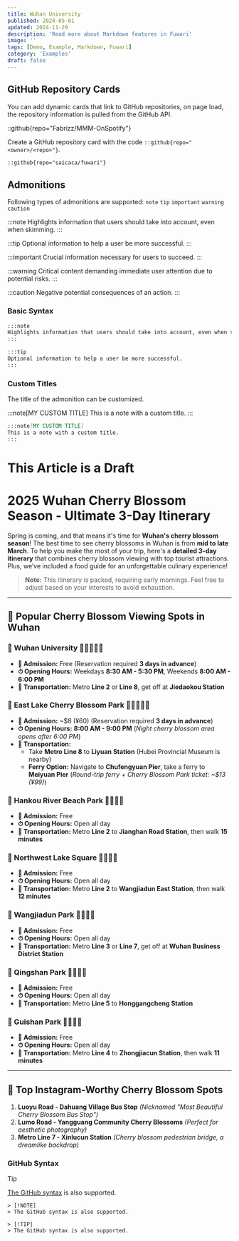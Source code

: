```yaml
---
title: Wuhan University
published: 2024-05-01
updated: 2024-11-29
description: 'Read more about Markdown features in Fuwari'
image: ''
tags: [Demo, Example, Markdown, Fuwari]
category: 'Examples'
draft: false 
---
```


##  GitHub Repository Cards
You can add dynamic cards that link to GitHub repositories, on page load, the repository information is pulled from the GitHub API. 

::github{repo="Fabrizz/MMM-OnSpotify"}

Create a GitHub repository card with the code `::github{repo="<owner>/<repo>"}`.

```markdown
::github{repo="saicaca/fuwari"}
```

## Admonitions

Following types of admonitions are supported: `note` `tip` `important` `warning` `caution`

:::note
Highlights information that users should take into account, even when skimming.
:::

:::tip
Optional information to help a user be more successful.
:::

:::important
Crucial information necessary for users to succeed.
:::

:::warning
Critical content demanding immediate user attention due to potential risks.
:::

:::caution
Negative potential consequences of an action.
:::

### Basic Syntax

```markdown
:::note
Highlights information that users should take into account, even when skimming.
:::

:::tip
Optional information to help a user be more successful.
:::
```

### Custom Titles

The title of the admonition can be customized.

:::note[MY CUSTOM TITLE]
This is a note with a custom title.
:::

```markdown
:::note[MY CUSTOM TITLE]
This is a note with a custom title.
:::
```
# This Article is a Draft

# **2025 Wuhan Cherry Blossom Season - Ultimate 3-Day Itinerary**

Spring is coming, and that means it's time for **Wuhan's cherry blossom season**! The best time to see cherry blossoms in Wuhan is from **mid to late March**. To help you make the most of your trip, here's a **detailed 3-day itinerary** that combines cherry blossom viewing with top tourist attractions. Plus, we’ve included a food guide for an unforgettable culinary experience!

> **Note:** This itinerary is packed, requiring early mornings. Feel free to adjust based on your interests to avoid exhaustion.

---

## **🌸 Popular Cherry Blossom Viewing Spots in Wuhan**

### 📍 Wuhan University 🌸🌸🌸🌸🌸
- **🎫 Admission:** Free (Reservation required **3 days in advance**)
- **⏱ Opening Hours:** Weekdays **8:30 AM - 5:30 PM**, Weekends **8:00 AM - 6:00 PM**
- **🚥 Transportation:** Metro **Line 2** or **Line 8**, get off at **Jiedaokou Station**

### 📍 East Lake Cherry Blossom Park 🌸🌸🌸🌸🌸
- **🎫 Admission:** ~$8 (¥60) (Reservation required **3 days in advance**)
- **⏱ Opening Hours:** **8:00 AM - 9:00 PM** (*Night cherry blossom area opens after 6:00 PM*)
- **🚥 Transportation:**
  - Take **Metro Line 8** to **Liyuan Station** (Hubei Provincial Museum is nearby)
  - **Ferry Option:** Navigate to **Chufengyuan Pier**, take a ferry to **Meiyuan Pier** (*Round-trip ferry + Cherry Blossom Park ticket: ~$13 (¥99)*)

### 📍 Hankou River Beach Park 🌸🌸🌸🌸
- **🎫 Admission:** Free
- **⏱ Opening Hours:** Open all day
- **🚥 Transportation:** Metro **Line 2** to **Jianghan Road Station**, then walk **15 minutes**

### 📍 Northwest Lake Square 🌸🌸🌸🌸
- **🎫 Admission:** Free
- **⏱ Opening Hours:** Open all day
- **🚥 Transportation:** Metro **Line 2** to **Wangjiadun East Station**, then walk **12 minutes**

### 📍 Wangjiadun Park 🌸🌸🌸🌸
- **🎫 Admission:** Free
- **⏱ Opening Hours:** Open all day
- **🚥 Transportation:** Metro **Line 3** or **Line 7**, get off at **Wuhan Business District Station**

### 📍 Qingshan Park 🌸🌸🌸🌸
- **🎫 Admission:** Free
- **⏱ Opening Hours:** Open all day
- **🚥 Transportation:** Metro **Line 5** to **Honggangcheng Station**

### 📍 Guishan Park 🌸🌸🌸🌸
- **🎫 Admission:** Free
- **⏱ Opening Hours:** Open all day
- **🚥 Transportation:** Metro **Line 4** to **Zhongjiacun Station**, then walk **11 minutes**

---

## **🌟 Top Instagram-Worthy Cherry Blossom Spots**
1. **Luoyu Road - Dahuang Village Bus Stop** *(Nicknamed "Most Beautiful Cherry Blossom Bus Stop")*
2. **Lumo Road - Yangguang Community Cherry Blossoms** *(Perfect for aesthetic photography)*
3. **Metro Line 7 - Xinlucun Station** *(Cherry blossom pedestrian bridge, a dreamlike backdrop)*

### GitHub Syntax

> [!TIP]
> [The GitHub syntax](https://github.com/orgs/community/discussions/16925) is also supported.

```
> [!NOTE]
> The GitHub syntax is also supported.

> [!TIP]
> The GitHub syntax is also supported.
```